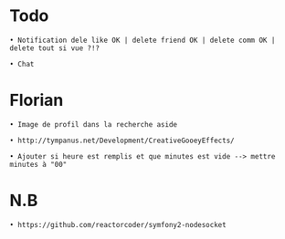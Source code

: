 # Todo

	• Notification dele like OK | delete friend OK | delete comm OK | delete tout si vue ?!?

	• Chat

# Florian

	• Image de profil dans la recherche aside

	• http://tympanus.net/Development/CreativeGooeyEffects/

	• Ajouter si heure est remplis et que minutes est vide --> mettre minutes à "00"

# N.B
	• https://github.com/reactorcoder/symfony2-nodesocket